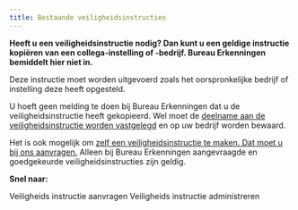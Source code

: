 ```yaml
---
title: Bestaande veiligheidsinstructies
---
```


**Heeft u een veiligheidsinstructie nodig? Dan kunt u een geldige instructie kopiëren van een collega-instelling of -bedrijf. Bureau Erkenningen bemiddelt hier niet in.**

Deze instructie moet worden uitgevoerd zoals het oorspronkelijke bedrijf of instelling deze heeft opgesteld.

U hoeft geen melding te doen bij Bureau Erkenningen dat u de veiligheidsinstructie heeft gekopieerd. Wel moet de [deelname aan de veiligheidsinstructie worden vastgelegd](/licenties/welke-licenties-zijn-er/veiligheidsinstructies-administreren/) en op uw bedrijf worden bewaard.

Het is ook mogelijk om [zelf een veiligheidsinstructie te maken. Dat moet u bij ons aanvragen.](/licenties/welke-licenties-zijn-er/veiligheidsinstructies-aanvragen) Alleen bij Bureau Erkenningen aangevraagde en goedgekeurde veiligheidsinstructies zijn geldig.

**Snel naar:**

<link-container>
<link-button to="/licenties/welke-licenties-zijn-er/veiligheidsinstructies-aanvragen">Veiligheids instructie aanvragen</link-button>
<link-button to="/licenties/welke-licenties-zijn-er/veiligheidsinstructies-administreren">Veiligheids instructie administreren</link-button>
</link-container>
